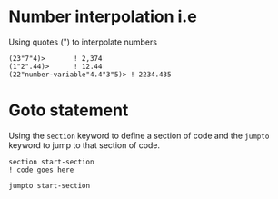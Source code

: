 # Number interpolation i.e

Using quotes (") to interpolate numbers

```umpl
(23"7"4)>       ! 2,374
(1"2".44)>      ! 12.44
(22"number-variable"4.4"3"5)> ! 2234.435
```

# Goto statement

Using the `section` keyword to define a section of code and the `jumpto` keyword to jump to that section of code.

```umpl
section start-section
! code goes here

jumpto start-section
```